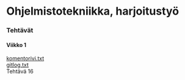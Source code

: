 # Ohjelmistotekniikka, harjoitustyö
### Tehtävät
#### Viikko 1
[komentorivi.txt](https://github.com/lottapispa/ot-harjoitystyo/blob/master/laskarit/viikko1/komentorivi.txt)\
[gitlog.txt](https://github.com/lottapispa/ot-harjoitystyo/blob/master/laskarit/viikko1/gitlog.txt)\
Tehtävä 16
